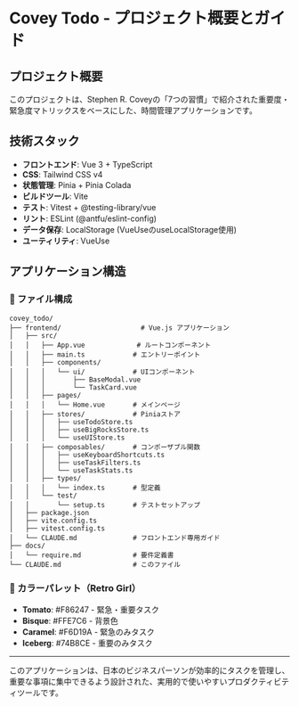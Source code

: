 # Covey Todo - プロジェクト概要とガイド

## プロジェクト概要

このプロジェクトは、Stephen R. Coveyの「7つの習慣」で紹介された重要度・緊急度マトリックスをベースにした、時間管理アプリケーションです。

## 技術スタック

- **フロントエンド**: Vue 3 + TypeScript
- **CSS**: Tailwind CSS v4
- **状態管理**: Pinia + Pinia Colada
- **ビルドツール**: Vite
- **テスト**: Vitest + @testing-library/vue
- **リント**: ESLint (@antfu/eslint-config)
- **データ保存**: LocalStorage (VueUseのuseLocalStorage使用)
- **ユーティリティ**: VueUse

## アプリケーション構造

### 📁 ファイル構成
```
covey_todo/
├── frontend/                    # Vue.js アプリケーション
│   ├── src/
│   │   ├── App.vue             # ルートコンポーネント
│   │   ├── main.ts            # エントリーポイント
│   │   ├── components/
│   │   │   └── ui/            # UIコンポーネント
│   │   │       ├── BaseModal.vue
│   │   │       └── TaskCard.vue
│   │   ├── pages/
│   │   │   └── Home.vue       # メインページ
│   │   ├── stores/            # Piniaストア
│   │   │   ├── useTodoStore.ts
│   │   │   ├── useBigRocksStore.ts
│   │   │   └── useUIStore.ts
│   │   ├── composables/       # コンポーザブル関数
│   │   │   ├── useKeyboardShortcuts.ts
│   │   │   ├── useTaskFilters.ts
│   │   │   └── useTaskStats.ts
│   │   ├── types/
│   │   │   └── index.ts       # 型定義
│   │   └── test/
│   │       └── setup.ts       # テストセットアップ
│   ├── package.json
│   ├── vite.config.ts
│   ├── vitest.config.ts
│   └── CLAUDE.md              # フロントエンド専用ガイド
├── docs/
│   └── require.md             # 要件定義書
└── CLAUDE.md                  # このファイル
```

### 🎨 カラーパレット（Retro Girl）
- **Tomato**: #F86247 - 緊急・重要タスク
- **Bisque**: #FFE7C6 - 背景色
- **Caramel**: #F6D19A - 緊急のみタスク
- **Iceberg**: #74B8CE - 重要のみタスク


---

このアプリケーションは、日本のビジネスパーソンが効率的にタスクを管理し、重要な事項に集中できるよう設計された、実用的で使いやすいプロダクティビティツールです。